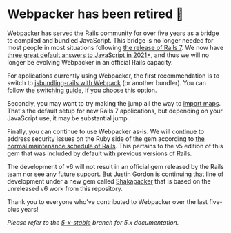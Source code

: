 # Webpacker has been retired 🌅

Webpacker has served the Rails community for over five years as a bridge to compiled and bundled JavaScript. This bridge is no longer needed for most people in most situations following [the release of Rails 7](https://rubyonrails.org/2021/12/15/Rails-7-fulfilling-a-vision). We now have [three great default answers to JavaScript in 2021+](https://world.hey.com/dhh/rails-7-will-have-three-great-answers-to-javascript-in-2021-8d68191b), and thus we will no longer be evolving Webpacker in an official Rails capacity.

For applications currently using Webpacker, the first recommendation is to switch to [jsbundling-rails with Webpack](https://github.com/rails/jsbundling-rails/) (or another bundler). You can follow [the switching guide](https://github.com/rails/jsbundling-rails/blob/main/docs/switch_from_webpacker.md), if you choose this option.

Secondly, you may want to try making the jump all the way to [import maps](https://github.com/rails/importmap-rails/). That's the default setup for new Rails 7 applications, but depending on your JavaScript use, it may be substantial jump.

Finally, you can continue to use Webpacker as-is. We will continue to address security issues on the Ruby side of the gem according to [the normal maintenance schedule of Rails](https://guides.rubyonrails.org/maintenance_policy.html#security-issues). This pertains to the v5 edition of this gem that was included by default with previous versions of Rails.

The development of v6 will not result in an official gem released by the Rails team nor see any future support. But Justin Gordon is continuing that line of development under a new gem called [Shakapacker](https://github.com/shakacode/shakapacker) that is based on the unreleased v6 work from this repository.

Thank you to everyone who've contributed to Webpacker over the last five-plus years!

_Please refer to the [5-x-stable](https://github.com/rails/webpacker/tree/5-x-stable) branch for 5.x documentation._
